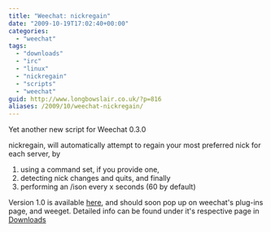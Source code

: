 ```yaml
---
title: "Weechat: nickregain"
date: "2009-10-19T17:02:40+00:00"
categories: 
  - "weechat"
tags: 
  - "downloads"
  - "irc"
  - "linux"
  - "nickregain"
  - "scripts"
  - "weechat"
guid: http://www.longbowslair.co.uk/?p=816
aliases: /2009/10/weechat-nickregain/
---
```


Yet another new script for Weechat 0.3.0

nickregain, will automatically attempt to regain your most preferred nick for each server, by

1. using a command set, if you provide one,
2. detecting nick changes and quits, and finally
3. performing an /ison every x seconds (60 by default)

Version 1.0 is available [here](http://dl.getdropbox.com/u/501502/nickregain.pl), and should soon pop up on weechat's plug-ins page, and weeget.
Detailed info can be found under it's respective page in [Downloads](/downloads/)
